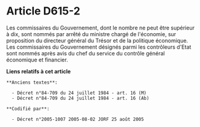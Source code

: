 # Article D615-2

Les commissaires du Gouvernement, dont le nombre ne peut être supérieur à dix, sont nommés par arrêté du ministre chargé de
l'économie, sur proposition du directeur général du Trésor et de la politique économique. Les commissaires du Gouvernement
désignés parmi les contrôleurs d'Etat sont nommés après avis du chef du service du contrôle général économique et financier.

**Liens relatifs à cet article**

	**Anciens textes**:

	  - Décret n°84-709 du 24 juillet 1984 - art. 16 (M)
	  - Décret n°84-709 du 24 juillet 1984 - art. 16 (Ab)

	**Codifié par**:

	  - Décret n°2005-1007 2005-08-02 JORF 25 août 2005
